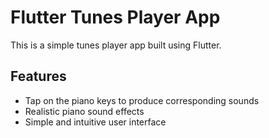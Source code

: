 # Flutter Tunes Player App

This is a simple tunes player app built using Flutter.

## Features

- Tap on the piano keys to produce corresponding sounds
- Realistic piano sound effects
- Simple and intuitive user interface
